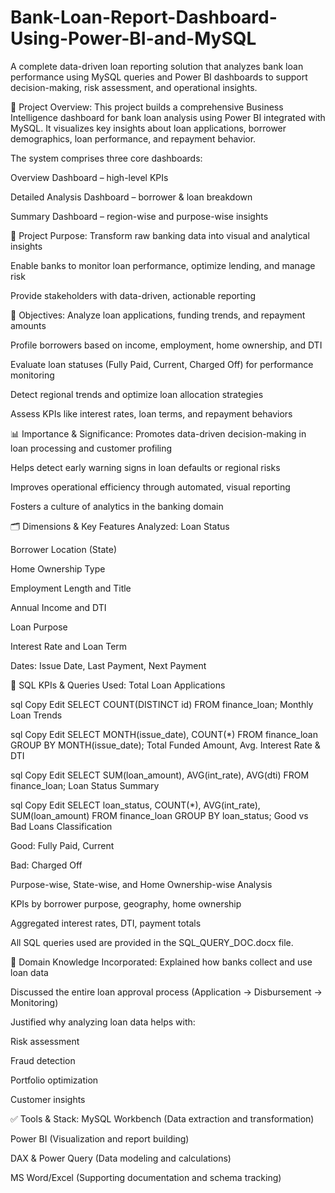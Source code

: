 # Bank-Loan-Report-Dashboard-Using-Power-BI-and-MySQL
A complete data-driven loan reporting solution that analyzes bank loan performance using MySQL queries and Power BI dashboards to support decision-making, risk assessment, and operational insights.

📌 Project Overview:
This project builds a comprehensive Business Intelligence dashboard for bank loan analysis using Power BI integrated with MySQL. It visualizes key insights about loan applications, borrower demographics, loan performance, and repayment behavior.

The system comprises three core dashboards:

Overview Dashboard – high-level KPIs

Detailed Analysis Dashboard – borrower & loan breakdown

Summary Dashboard – region-wise and purpose-wise insights

🎯 Project Purpose:
Transform raw banking data into visual and analytical insights

Enable banks to monitor loan performance, optimize lending, and manage risk

Provide stakeholders with data-driven, actionable reporting

🧠 Objectives:
Analyze loan applications, funding trends, and repayment amounts

Profile borrowers based on income, employment, home ownership, and DTI

Evaluate loan statuses (Fully Paid, Current, Charged Off) for performance monitoring

Detect regional trends and optimize loan allocation strategies

Assess KPIs like interest rates, loan terms, and repayment behaviors

📊 Importance & Significance:
Promotes data-driven decision-making in loan processing and customer profiling

Helps detect early warning signs in loan defaults or regional risks

Improves operational efficiency through automated, visual reporting

Fosters a culture of analytics in the banking domain

🗂️ Dimensions & Key Features Analyzed:
Loan Status

Borrower Location (State)

Home Ownership Type

Employment Length and Title

Annual Income and DTI

Loan Purpose

Interest Rate and Loan Term

Dates: Issue Date, Last Payment, Next Payment

🧮 SQL KPIs & Queries Used:
Total Loan Applications

sql
Copy
Edit
SELECT COUNT(DISTINCT id) FROM finance_loan;
Monthly Loan Trends

sql
Copy
Edit
SELECT MONTH(issue_date), COUNT(*) FROM finance_loan GROUP BY MONTH(issue_date);
Total Funded Amount, Avg. Interest Rate & DTI

sql
Copy
Edit
SELECT SUM(loan_amount), AVG(int_rate), AVG(dti) FROM finance_loan;
Loan Status Summary

sql
Copy
Edit
SELECT loan_status, COUNT(*), AVG(int_rate), SUM(loan_amount) FROM finance_loan GROUP BY loan_status;
Good vs Bad Loans Classification

Good: Fully Paid, Current

Bad: Charged Off

Purpose-wise, State-wise, and Home Ownership-wise Analysis

KPIs by borrower purpose, geography, home ownership

Aggregated interest rates, DTI, payment totals

All SQL queries used are provided in the SQL_QUERY_DOC.docx file.

🧾 Domain Knowledge Incorporated:
Explained how banks collect and use loan data

Discussed the entire loan approval process (Application → Disbursement → Monitoring)

Justified why analyzing loan data helps with:

Risk assessment

Fraud detection

Portfolio optimization

Customer insights

✅ Tools & Stack:
MySQL Workbench (Data extraction and transformation)

Power BI (Visualization and report building)

DAX & Power Query (Data modeling and calculations)

MS Word/Excel (Supporting documentation and schema tracking)
